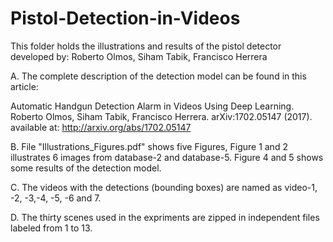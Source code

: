 # Pistol-Detection-in-Videos
This folder holds the illustrations and results of the pistol detector developed by: Roberto Olmos, Siham Tabik, Francisco Herrera


A. The complete description of the detection model can be found in this article:

Automatic Handgun Detection Alarm in Videos Using Deep Learning. Roberto Olmos, Siham Tabik, Francisco Herrera.	arXiv:1702.05147 (2017). available at: http://arxiv.org/abs/1702.05147


B. File "Illustrations_Figures.pdf" shows five Figures, Figure 1 and 2 illustrates 6 images from database-2 and database-5. Figure 4 and 5 shows some results of the detection model.


C. The videos with the detections (bounding boxes) are named as video-1, -2, -3,-4, -5, -6 and 7.  


D. The thirty scenes used in the expriments are zipped in independent files labeled from 1 to 13.
